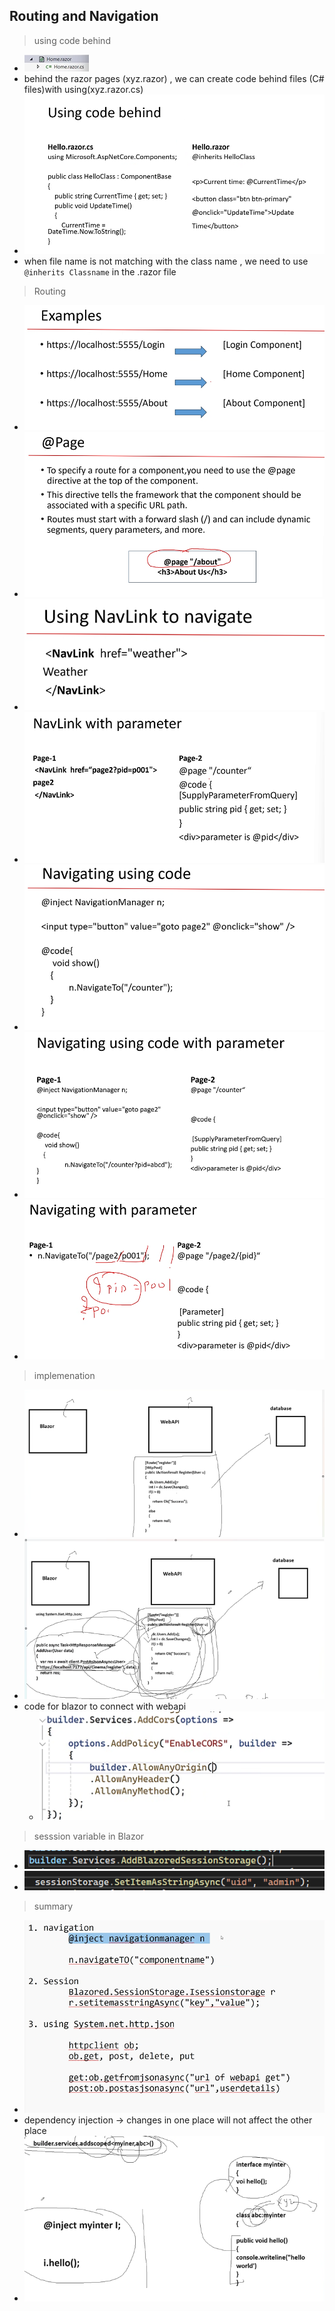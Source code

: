 ## Routing and Navigation

> using code behind

- ![alt text](image-256.png)
- behind the razor pages (xyz.razor) , we can create code behind files (C# files)with using(xyz.razor.cs)
- ![alt text](image-257.png)
- when file name is not matching with the class name , we need to use `@inherits Classname` in the .razor file

> Routing

- ![alt text](image-258.png)
- ![alt text](image-259.png)
- ![alt text](image-260.png)
- ![alt text](image-261.png)
- ![alt text](image-262.png)
- ![alt text](image-263.png)
- ![alt text](image-264.png)

> implemenation

- ![alt text](image-265.png)
- ![alt text](image-266.png)
- code for blazor to connect with webapi
  - ![alt text](image-267.png)

> sesssion variable in Blazor

- ![alt text](image-268.png)
- ![alt text](image-269.png)

> summary

- ![alt text](image-273.png)
- dependency injection -> changes in one place will not affect the other place
- ![alt text](image-274.png)

